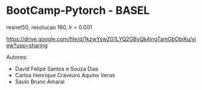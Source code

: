 # BootCamp-Pytorch - BASEL

resnet50, resolucao 160, lr = 0.001

https://drive.google.com/file/d/1kzwYswZG1LYQ2GByQk4ingTamGbObiKu/view?usp=sharing

Autores: 
- David Felipe Santos e Souza Dias
- Carlos Henrique Craveuro Aquino Veras
- Saulo Bruno Amaral
